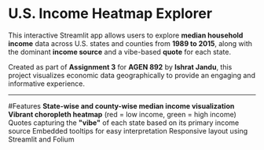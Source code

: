 #  U.S. Income Heatmap Explorer

This interactive Streamlit app allows users to explore **median household income** data across U.S. states and counties from **1989 to 2015**, along with the dominant **income source** and a vibe-based **quote** for each state.

Created as part of **Assignment 3** for **AGEN 892** by **Ishrat Jandu**, this project visualizes economic data geographically to provide an engaging and informative experience.

---

#Features
**State-wise and county-wise median income visualization**
**Vibrant choropleth heatmap** (red = low income, green = high income)
Quotes capturing the **"vibe"** of each state based on its primary income source
Embedded tooltips for easy interpretation
Responsive layout using Streamlit and Folium
